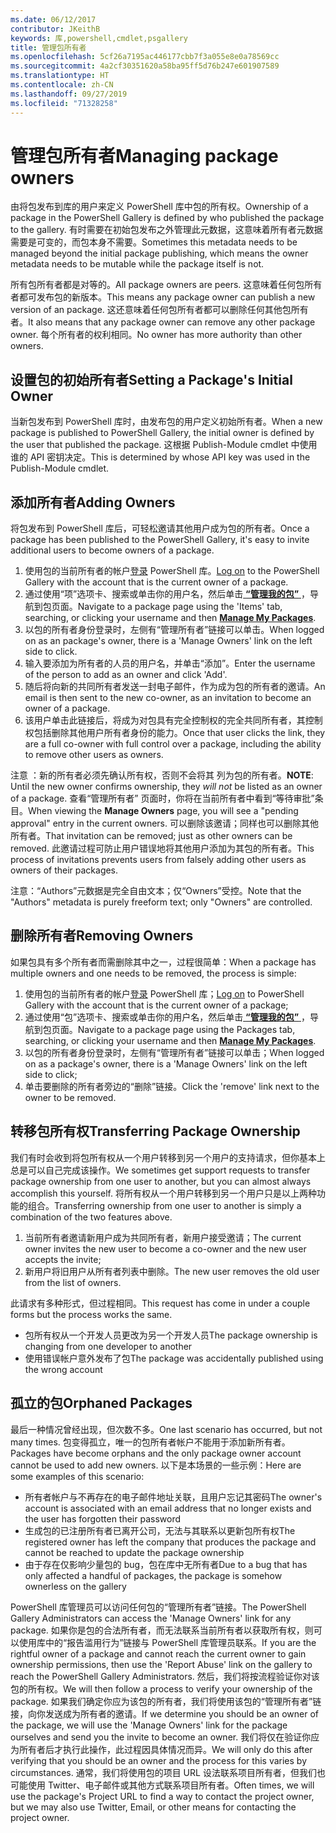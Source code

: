 ```yaml
---
ms.date: 06/12/2017
contributor: JKeithB
keywords: 库,powershell,cmdlet,psgallery
title: 管理包所有者
ms.openlocfilehash: 5cf26a7195ac446177cbb7f3a055e8e0a78569cc
ms.sourcegitcommit: 4a2cf30351620a58ba95ff5d76b247e601907589
ms.translationtype: HT
ms.contentlocale: zh-CN
ms.lasthandoff: 09/27/2019
ms.locfileid: "71328258"
---
```

# <a name="managing-package-owners"></a><span data-ttu-id="c4a3d-103">管理包所有者</span><span class="sxs-lookup"><span data-stu-id="c4a3d-103">Managing package owners</span></span>

<span data-ttu-id="c4a3d-104">由将包发布到库的用户来定义 PowerShell 库中包的所有权。</span><span class="sxs-lookup"><span data-stu-id="c4a3d-104">Ownership of a package in the PowerShell Gallery is defined by who published the package to the gallery.</span></span>
<span data-ttu-id="c4a3d-105">有时需要在初始包发布之外管理此元数据，这意味着所有者元数据需要是可变的，而包本身不需要。</span><span class="sxs-lookup"><span data-stu-id="c4a3d-105">Sometimes this metadata needs to be managed beyond the initial package publishing, which means the owner metadata needs to be mutable while the package itself is not.</span></span>

<span data-ttu-id="c4a3d-106">所有包所有者都是对等的。</span><span class="sxs-lookup"><span data-stu-id="c4a3d-106">All package owners are peers.</span></span>
<span data-ttu-id="c4a3d-107">这意味着任何包所有者都可发布包的新版本。</span><span class="sxs-lookup"><span data-stu-id="c4a3d-107">This means any package owner can publish a new version of an package.</span></span> <span data-ttu-id="c4a3d-108">这还意味着任何包所有者都可以删除任何其他包所有者。</span><span class="sxs-lookup"><span data-stu-id="c4a3d-108">It also means that any package owner can remove any other package owner.</span></span>
<span data-ttu-id="c4a3d-109">每个所有者的权利相同。</span><span class="sxs-lookup"><span data-stu-id="c4a3d-109">No owner has more authority than other owners.</span></span>

## <a name="setting-a-packages-initial-owner"></a><span data-ttu-id="c4a3d-110">设置包的初始所有者</span><span class="sxs-lookup"><span data-stu-id="c4a3d-110">Setting a Package's Initial Owner</span></span>

<span data-ttu-id="c4a3d-111">当新包发布到 PowerShell 库时，由发布包的用户定义初始所有者。</span><span class="sxs-lookup"><span data-stu-id="c4a3d-111">When a new package is published to PowerShell Gallery, the initial owner is defined by the user that published the package.</span></span> <span data-ttu-id="c4a3d-112">这根据 Publish-Module cmdlet 中使用谁的 API 密钥决定。</span><span class="sxs-lookup"><span data-stu-id="c4a3d-112">This is determined by whose API key was used in the Publish-Module cmdlet.</span></span>

## <a name="adding-owners"></a><span data-ttu-id="c4a3d-113">添加所有者</span><span class="sxs-lookup"><span data-stu-id="c4a3d-113">Adding Owners</span></span>

<span data-ttu-id="c4a3d-114">将包发布到 PowerShell 库后，可轻松邀请其他用户成为包的所有者。</span><span class="sxs-lookup"><span data-stu-id="c4a3d-114">Once a package has been published to the PowerShell Gallery, it's easy to invite additional users to become owners of a package.</span></span>

1. <span data-ttu-id="c4a3d-115">使用包的当前所有者的帐户[登录](https://powershellgallery.com/users/account/LogOn) PowerShell 库。</span><span class="sxs-lookup"><span data-stu-id="c4a3d-115">[Log on](https://powershellgallery.com/users/account/LogOn) to the PowerShell Gallery with the account that is the current owner of a package.</span></span>
2. <span data-ttu-id="c4a3d-116">通过使用“项”选项卡、搜索或单击你的用户名，然后单击[ **“管理我的包”** ](https://www.powershellgallery.com/account/Packages)，导航到包页面。</span><span class="sxs-lookup"><span data-stu-id="c4a3d-116">Navigate to a package page using the 'Items' tab, searching, or clicking your username and then [**Manage My Packages**](https://www.powershellgallery.com/account/Packages).</span></span>
3. <span data-ttu-id="c4a3d-117">以包的所有者身份登录时，左侧有“管理所有者”链接可以单击。</span><span class="sxs-lookup"><span data-stu-id="c4a3d-117">When logged on as an package's owner, there is a 'Manage Owners' link on the left side to click.</span></span>
4. <span data-ttu-id="c4a3d-118">输入要添加为所有者的人员的用户名，并单击“添加”。</span><span class="sxs-lookup"><span data-stu-id="c4a3d-118">Enter the username of the person to add as an owner and click 'Add'.</span></span>
5. <span data-ttu-id="c4a3d-119">随后将向新的共同所有者发送一封电子邮件，作为成为包的所有者的邀请。</span><span class="sxs-lookup"><span data-stu-id="c4a3d-119">An email is then sent to the new co-owner, as an invitation to become an owner of a package.</span></span>
6. <span data-ttu-id="c4a3d-120">该用户单击此链接后，将成为对包具有完全控制权的完全共同所有者，其控制权包括删除其他用户所有者身份的能力。</span><span class="sxs-lookup"><span data-stu-id="c4a3d-120">Once that user clicks the link, they are a full co-owner with full control over a package, including the ability to remove other users as owners.</span></span>

<span data-ttu-id="c4a3d-121">注意  ：新的所有者必须先确认所有权，否则不会将其  列为包的所有者。</span><span class="sxs-lookup"><span data-stu-id="c4a3d-121">**NOTE**: Until the new owner confirms ownership, they *will not* be listed as an owner of a package.</span></span>
<span data-ttu-id="c4a3d-122">查看“管理所有者”  页面时，你将在当前所有者中看到“等待审批”条目。</span><span class="sxs-lookup"><span data-stu-id="c4a3d-122">When viewing the **Manage Owners** page, you will see a "pending approval" entry in the current owners.</span></span>
<span data-ttu-id="c4a3d-123">可以删除该邀请；同样也可以删除其他所有者。</span><span class="sxs-lookup"><span data-stu-id="c4a3d-123">That invitation can be removed; just as other owners can be removed.</span></span>
<span data-ttu-id="c4a3d-124">此邀请过程可防止用户错误地将其他用户添加为其包的所有者。</span><span class="sxs-lookup"><span data-stu-id="c4a3d-124">This process of invitations prevents users from falsely adding other users as owners of their packages.</span></span>

<span data-ttu-id="c4a3d-125">注意：“Authors”元数据是完全自由文本；仅“Owners”受控。</span><span class="sxs-lookup"><span data-stu-id="c4a3d-125">Note that the "Authors" metadata is purely freeform text; only "Owners" are controlled.</span></span>


## <a name="removing-owners"></a><span data-ttu-id="c4a3d-126">删除所有者</span><span class="sxs-lookup"><span data-stu-id="c4a3d-126">Removing Owners</span></span>

<span data-ttu-id="c4a3d-127">如果包具有多个所有者而需删除其中之一，过程很简单：</span><span class="sxs-lookup"><span data-stu-id="c4a3d-127">When a package has multiple owners and one needs to be removed, the process is simple:</span></span>

1. <span data-ttu-id="c4a3d-128">使用包的当前所有者的帐户[登录](https://powershellgallery.com/users/account/LogOn) PowerShell 库；</span><span class="sxs-lookup"><span data-stu-id="c4a3d-128">[Log on](https://powershellgallery.com/users/account/LogOn) to PowerShell Gallery with the account that is the current owner of a package;</span></span>
2. <span data-ttu-id="c4a3d-129">通过使用“包”选项卡、搜索或单击你的用户名，然后单击[ **“管理我的包”** ](https://www.powershellgallery.com/account/Packages)，导航到包页面。</span><span class="sxs-lookup"><span data-stu-id="c4a3d-129">Navigate to a package page using the Packages tab, searching, or clicking your username and then [**Manage My Packages**](https://www.powershellgallery.com/account/Packages).</span></span>
3. <span data-ttu-id="c4a3d-130">以包的所有者身份登录时，左侧有“管理所有者”链接可以单击；</span><span class="sxs-lookup"><span data-stu-id="c4a3d-130">When logged on as a package's owner, there is a 'Manage Owners' link on the left side to click;</span></span>
4. <span data-ttu-id="c4a3d-131">单击要删除的所有者旁边的“删除”链接。</span><span class="sxs-lookup"><span data-stu-id="c4a3d-131">Click the 'remove' link next to the owner to be removed.</span></span>



## <a name="transferring-package-ownership"></a><span data-ttu-id="c4a3d-132">转移包所有权</span><span class="sxs-lookup"><span data-stu-id="c4a3d-132">Transferring Package Ownership</span></span>

<span data-ttu-id="c4a3d-133">我们有时会收到将包所有权从一个用户转移到另一个用户的支持请求，但你基本上总是可以自己完成该操作。</span><span class="sxs-lookup"><span data-stu-id="c4a3d-133">We sometimes get support requests to transfer package ownership from one user to another, but you can almost always accomplish this yourself.</span></span>
<span data-ttu-id="c4a3d-134">将所有权从一个用户转移到另一个用户只是以上两种功能的组合。</span><span class="sxs-lookup"><span data-stu-id="c4a3d-134">Transferring ownership from one user to another is simply a combination of the two features above.</span></span>

1. <span data-ttu-id="c4a3d-135">当前所有者邀请新用户成为共同所有者，新用户接受邀请；</span><span class="sxs-lookup"><span data-stu-id="c4a3d-135">The current owner invites the new user to become a co-owner and the new user accepts the invite;</span></span>
2. <span data-ttu-id="c4a3d-136">新用户将旧用户从所有者列表中删除。</span><span class="sxs-lookup"><span data-stu-id="c4a3d-136">The new user removes the old user from the list of owners.</span></span>

<span data-ttu-id="c4a3d-137">此请求有多种形式，但过程相同。</span><span class="sxs-lookup"><span data-stu-id="c4a3d-137">This request has come in under a couple forms but the process works the same.</span></span>

- <span data-ttu-id="c4a3d-138">包所有权从一个开发人员更改为另一个开发人员</span><span class="sxs-lookup"><span data-stu-id="c4a3d-138">The package ownership is changing from one developer to another</span></span>
- <span data-ttu-id="c4a3d-139">使用错误帐户意外发布了包</span><span class="sxs-lookup"><span data-stu-id="c4a3d-139">The package was accidentally published using the wrong account</span></span>


## <a name="orphaned-packages"></a><span data-ttu-id="c4a3d-140">孤立的包</span><span class="sxs-lookup"><span data-stu-id="c4a3d-140">Orphaned Packages</span></span>

<span data-ttu-id="c4a3d-141">最后一种情况曾经出现，但次数不多。</span><span class="sxs-lookup"><span data-stu-id="c4a3d-141">One last scenario has occurred, but not many times.</span></span>
<span data-ttu-id="c4a3d-142">包变得孤立，唯一的包所有者帐户不能用于添加新所有者。</span><span class="sxs-lookup"><span data-stu-id="c4a3d-142">Packages have become orphans and the only package owner account cannot be used to add new owners.</span></span>
<span data-ttu-id="c4a3d-143">以下是本场景的一些示例：</span><span class="sxs-lookup"><span data-stu-id="c4a3d-143">Here are some examples of this scenario:</span></span>

- <span data-ttu-id="c4a3d-144">所有者帐户与不再存在的电子邮件地址关联，且用户忘记其密码</span><span class="sxs-lookup"><span data-stu-id="c4a3d-144">The owner's account is associated with an email address that no longer exists and the user has forgotten their password</span></span>
- <span data-ttu-id="c4a3d-145">生成包的已注册所有者已离开公司，无法与其联系以更新包所有权</span><span class="sxs-lookup"><span data-stu-id="c4a3d-145">The registered owner has left the company that produces the package and cannot be reached to update the package ownership</span></span>
- <span data-ttu-id="c4a3d-146">由于存在仅影响少量包的 bug，包在库中无所有者</span><span class="sxs-lookup"><span data-stu-id="c4a3d-146">Due to a bug that has only affected a handful of packages, the package is somehow ownerless on the gallery</span></span>

<span data-ttu-id="c4a3d-147">PowerShell 库管理员可以访问任何包的“管理所有者”链接。</span><span class="sxs-lookup"><span data-stu-id="c4a3d-147">The PowerShell Gallery Administrators can access the 'Manage Owners' link for any package.</span></span>
<span data-ttu-id="c4a3d-148">如果你是包的合法所有者，而无法联系当前所有者以获取所有权，则可以使用库中的“报告滥用行为”链接与 PowerShell 库管理员联系。</span><span class="sxs-lookup"><span data-stu-id="c4a3d-148">If you are the rightful owner of a package and cannot reach the current owner to gain ownership permissions, then use the 'Report Abuse' link on the gallery to reach the PowerShell Gallery Administrators.</span></span>
<span data-ttu-id="c4a3d-149">然后，我们将按流程验证你对该包的所有权。</span><span class="sxs-lookup"><span data-stu-id="c4a3d-149">We will then follow a process to verify your ownership of the package.</span></span>
<span data-ttu-id="c4a3d-150">如果我们确定你应为该包的所有者，我们将使用该包的“管理所有者”链接，向你发送成为所有者的邀请。</span><span class="sxs-lookup"><span data-stu-id="c4a3d-150">If we determine you should be an owner of the package, we will use the 'Manage Owners' link for the package ourselves and send you the invite to become an owner.</span></span>
<span data-ttu-id="c4a3d-151">我们将仅在验证你应为所有者后才执行此操作，此过程因具体情况而异。</span><span class="sxs-lookup"><span data-stu-id="c4a3d-151">We will only do this after verifying that you should be an owner and the process for this varies by circumstances.</span></span>
<span data-ttu-id="c4a3d-152">通常，我们将使用包的项目 URL 设法联系项目所有者，但我们也可能使用 Twitter、电子邮件或其他方式联系项目所有者。</span><span class="sxs-lookup"><span data-stu-id="c4a3d-152">Often times, we will use the package's Project URL to find a way to contact the project owner, but we may also use Twitter, Email, or other means for contacting the project owner.</span></span>
